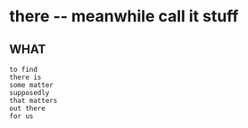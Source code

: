 # there -- meanwhile call it stuff

## WHAT

    to find
    there is
    some matter
    supposedly
    that matters
    out there
    for us

